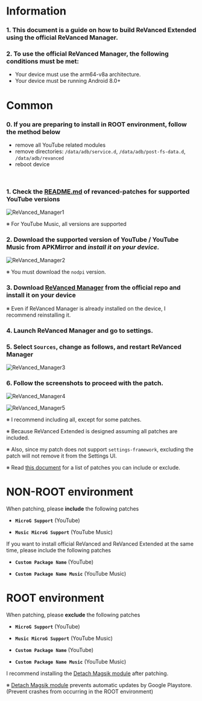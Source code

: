Information
==
### 1. This document is a guide on how to build ReVanced Extended using the official ReVanced Manager.
### 2. To use the official ReVanced Manager, the following conditions must be met:
- Your device must use the arm64-v8a architecture.
- Your device must be running Android 8.0+

Common
==
### 0. If you are preparing to install in **ROOT environment**, follow the method below
- remove all YouTube related modules
- remove directories: `/data/adb/service.d`, `/data/adb/post-fs-data.d`, `/data/adb/revanced`
- reboot device

​
### 1. Check the [README.md](https://github.com/inotia00/revanced-patches/tree/revanced-extended#-json-format) of revanced-patches for supported YouTube versions

![ReVanced_Manager1](https://user-images.githubusercontent.com/108592928/202146941-ed3575a3-30d5-49a8-9f55-ff141a7c5f5b.png)

※ For YouTube Music, all versions are supported
​

### 2. Download the supported version of YouTube / YouTube Music from APKMirror and **_install it on your device._**

![ReVanced_Manager2](https://user-images.githubusercontent.com/108592928/202147431-37ef69d0-4688-40c5-8280-0563ae27fdee.png)

※ You must download the `nodpi` version.

### 3. Download [ReVanced Manager](https://github.com/revanced/revanced-manager/releases/latest) from the official repo and install it on your device

※ Even if ReVanced Manager is already installed on the device, I recommend reinstalling it.

### 4. Launch ReVanced Manager and go to settings.

### 5. Select `Sources`, change as follows, and **restart ReVanced Manager**

![ReVanced_Manager3](https://user-images.githubusercontent.com/108592928/202158656-525286ae-7a18-408f-a2d9-cc97bc5668e1.png)

### 6. Follow the screenshots to proceed with the patch.

![ReVanced_Manager4](https://user-images.githubusercontent.com/108592928/202160529-5a62e8ed-40c6-444f-9ad9-447868a29396.png)

![ReVanced_Manager5](https://user-images.githubusercontent.com/108592928/202160603-00138b03-821a-4ca8-b83a-57accc054f31.png)

※ I recommend including all, except for some patches.

※ Because ReVanced Extended is designed assuming all patches are included.

※ Also, since my patch does not support `settings-framework`, excluding the patch will not remove it from the Settings UI.

※ Read [this document](https://github.com/inotia00/revanced-documentation/wiki/Options:-Information-about-the-patch#patches-that-need-to-be-included-or-excluded-depending-on-the-situation) for a list of patches you can include or exclude.

NON-ROOT environment
==
When patching, please **include** the following patches

- **`MicroG Support`** (YouTube)

- **`Music MicroG Support`** (YouTube Music)


If you want to install official ReVanced and ReVanced Extended at the same time, please include the following patches

- **`Custom Package Name`** (YouTube)

- **`Custom Package Name Music`** (YouTube Music)


ROOT environment
==
When patching, please **exclude** the following patches

- **`MicroG Support`** (YouTube)

- **`Music MicroG Support`** (YouTube Music)

- **`Custom Package Name`** (YouTube)

- **`Custom Package Name Music`** (YouTube Music)

I recommend installing the [Detach Magsik module](https://forum.xda-developers.com/t/module-detach3-detach-market-links.3447494/) after patching.

※ [Detach Magsik module](https://forum.xda-developers.com/t/module-detach3-detach-market-links.3447494/) prevents automatic updates by Google Playstore. (Prevent crashes from occurring in the ROOT environment)